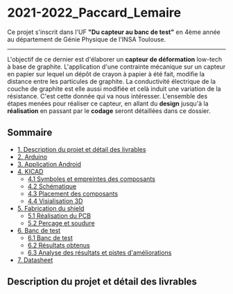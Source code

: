 # 2021-2022_Paccard_Lemaire
Ce projet s'inscrit dans l'UF **"Du capteur au banc de test"** en 4ème année au département de Génie Physique de l'INSA Toulouse.
***
L'objectif de ce dernier est d'élaborer un **capteur de déformation** low-tech à base de graphite. L'application d'une contrainte mécanique sur un capteur en papier sur lequel un dépôt de crayon à papier à été fait, modifie la distance entre les particules de graphite. La conductivité électrique de la couche de graphite est elle aussi modifiée et celà induit une variation de la résistance. C'est cette donnée qui va nous intéresser.
L'ensemble des étapes menées pour réaliser ce capteur, en allant du **design** jusqu'à la **réalisation** en passant par le **codage** seront détaillées dans ce dossier.

## Sommaire
* [1. Description du projet et détail des livrables](#PremiereSection)
* [2. Arduino](#DeuxiemeSection)
* [3. Application Android](#TroisiemeSection)
* [4. KICAD](#QuatriemeSection)
  * [4.1 Symboles et empreintes des composants](#QuatriemeSection1)
  * [4.2 Schématique](#QuatriemeSection2)
  * [4.3 Placement des composants](#QuatriemeSection3)
  * [4.4 Visialisation 3D](#QuatriemeSection4)
* [5. Fabrication du shield](#CinquiemeSection)
  * [5.1 Réalisation du PCB](#CinquiemeSection1)
  * [5.2 Perçage et soudure](#CinquiemeSection2)
* [6. Banc de test](#SixiemeSection)
  * [6.1 Banc de test](#SixiemeSection1)
  * [6.2 Résultats obtenus](#SixiemeSection2)
  * [6.3 Analyse des résultats et pistes d'améliorations](#SixiemeSection3)
* [7. Datasheet](SeptiemeSection)

## Description du projet et détail des livrables <a id="PremiereSection"></a>
